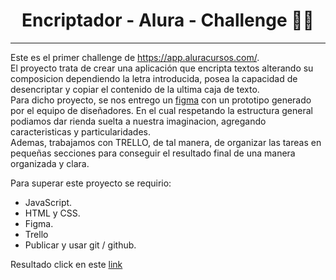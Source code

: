 # 
<h1 align="center">
   Encriptador - Alura - Challenge 👨‍💻
 </h1> 
<hr> 

   Este es el primer challenge de https://app.aluracursos.com/.   <br> 
   El proyecto trata de crear una aplicación que encripta textos alterando su composicion dependiendo la letra introducida, posea la capacidad de desencriptar y copiar el contenido de la ultima caja de texto.    <br>
   Para dicho proyecto, se nos entrego un [figma](https://www.figma.com/file/trP3p5nEh7XUyB3n2bomjP/Alura-Challenge---Desaf%C3%ADo-1---L%C3%B3gica?node-id=0%3A1) con un prototipo generado por el equipo de diseñadores. En el cual respetando la estructura general podiamos dar rienda suelta a nuestra imaginacion, agregando caracteristicas y particularidades. <br>
   Ademas, trabajamos con TRELLO, de tal manera, de organizar las tareas en pequeñas secciones para conseguir el resultado final de una manera organizada y clara. <br>
   
   Para superar este proyecto se requirio: <br>

- JavaScript.
- HTML y CSS.
- Figma.
- Trello 
- Publicar y usar git / github. <br> 

Resultado click en este [link](https://kinggarett.github.io/Encriptador-alura-challenge/)
